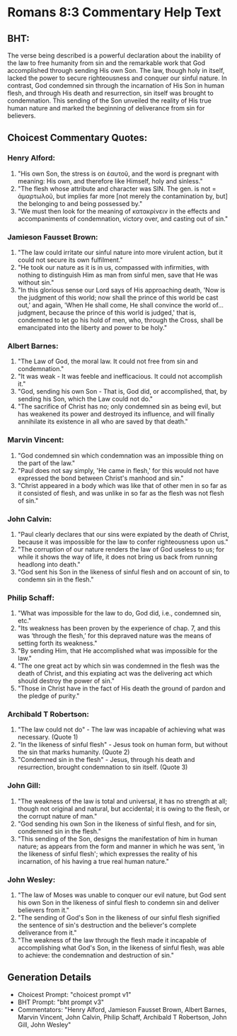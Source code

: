 # Romans 8:3 Commentary Help Text

## BHT:
The verse being described is a powerful declaration about the inability of the law to free humanity from sin and the remarkable work that God accomplished through sending His own Son. The law, though holy in itself, lacked the power to secure righteousness and conquer our sinful nature. In contrast, God condemned sin through the incarnation of His Son in human flesh, and through His death and resurrection, sin itself was brought to condemnation. This sending of the Son unveiled the reality of His true human nature and marked the beginning of deliverance from sin for believers.

## Choicest Commentary Quotes:
### Henry Alford:
1. "His own Son, the stress is on ἑαυτοῦ, and the word is pregnant with meaning: His own, and therefore like Himself, holy and sinless."
2. "The flesh whose attribute and character was SIN. The gen. is not = ἁμαρτωλοῦ, but implies far more [not merely the contamination by, but] the belonging to and being possessed by."
3. "We must then look for the meaning of κατακρίνειν in the effects and accompaniments of condemnation, victory over, and casting out of sin."

### Jamieson Fausset Brown:
1. "The law could irritate our sinful nature into more virulent action, but it could not secure its own fulfilment."
2. "He took our nature as it is in us, compassed with infirmities, with nothing to distinguish Him as man from sinful men, save that He was without sin."
3. "In this glorious sense our Lord says of His approaching death, 'Now is the judgment of this world; now shall the prince of this world be cast out,' and again, 'When He shall come, He shall convince the world of... judgment, because the prince of this world is judged,' that is, condemned to let go his hold of men, who, through the Cross, shall be emancipated into the liberty and power to be holy."

### Albert Barnes:
1. "The Law of God, the moral law. It could not free from sin and condemnation."
2. "It was weak - It was feeble and inefficacious. It could not accomplish it."
3. "God, sending his own Son - That is, God did, or accomplished, that, by sending his Son, which the Law could not do."
4. "The sacrifice of Christ has no; only condemned sin as being evil, but has weakened its power and destroyed its influence, and will finally annihilate its existence in all who are saved by that death."

### Marvin Vincent:
1. "God condemned sin which condemnation was an impossible thing on the part of the law."
2. "Paul does not say simply, 'He came in flesh,' for this would not have expressed the bond between Christ's manhood and sin."
3. "Christ appeared in a body which was like that of other men in so far as it consisted of flesh, and was unlike in so far as the flesh was not flesh of sin."

### John Calvin:
1. "Paul clearly declares that our sins were expiated by the death of Christ, because it was impossible for the law to confer righteousness upon us."
2. "The corruption of our nature renders the law of God useless to us; for while it shows the way of life, it does not bring us back from running headlong into death."
3. "God sent his Son in the likeness of sinful flesh and on account of sin, to condemn sin in the flesh."

### Philip Schaff:
1. "What was impossible for the law to do, God did, i.e., condemned sin, etc." 
2. "Its weakness has been proven by the experience of chap. 7, and this was ‘through the flesh,’ for this depraved nature was the means of setting forth its weakness."
3. "By sending Him, that He accomplished what was impossible for the law."
4. "The one great act by which sin was condemned in the flesh was the death of Christ, and this expiating act was the delivering act which should destroy the power of sin."
5. "Those in Christ have in the fact of His death the ground of pardon and the pledge of purity."

### Archibald T Robertson:
1. "The law could not do" - The law was incapable of achieving what was necessary. (Quote 1)
2. "In the likeness of sinful flesh" - Jesus took on human form, but without the sin that marks humanity. (Quote 2)
3. "Condemned sin in the flesh" - Jesus, through his death and resurrection, brought condemnation to sin itself. (Quote 3)

### John Gill:
1. "The weakness of the law is total and universal, it has no strength at all; though not original and natural, but accidental; it is owing to the flesh, or the corrupt nature of man."
2. "God sending his own Son in the likeness of sinful flesh, and for sin, condemned sin in the flesh."
3. "This sending of the Son, designs the manifestation of him in human nature; as appears from the form and manner in which he was sent, 'in the likeness of sinful flesh'; which expresses the reality of his incarnation, of his having a true real human nature."

### John Wesley:
1. "The law of Moses was unable to conquer our evil nature, but God sent his own Son in the likeness of sinful flesh to condemn sin and deliver believers from it."
2. "The sending of God's Son in the likeness of our sinful flesh signified the sentence of sin's destruction and the believer's complete deliverance from it."
3. "The weakness of the law through the flesh made it incapable of accomplishing what God's Son, in the likeness of sinful flesh, was able to achieve: the condemnation and destruction of sin."


## Generation Details
- Choicest Prompt: "choicest prompt v1"
- BHT Prompt: "bht prompt v3"
- Commentators: "Henry Alford, Jamieson Fausset Brown, Albert Barnes, Marvin Vincent, John Calvin, Philip Schaff, Archibald T Robertson, John Gill, John Wesley"
